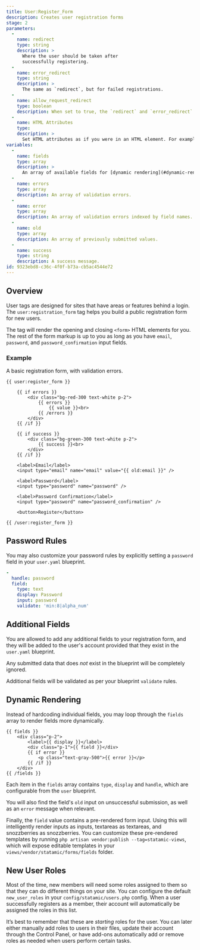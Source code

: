 ```yaml
---
title: User:Register_Form
description: Creates user registration forms
stage: 2
parameters:
  -
    name: redirect
    type: string
    description: >
      Where the user should be taken after
      successfully registering.
  -
    name: error_redirect
    type: string
    description: >
      The same as `redirect`, but for failed registrations.
  -
    name: allow_request_redirect
    type: boolean
    description: When set to true, the `redirect` and `error_redirect` parameters will get overridden by `redirect` and `error_redirect` query parameters in the URL.
  -
    name: HTML Attributes
    type:
    description: >
      Set HTML attributes as if you were in an HTML element. For example, `class="required" id="registration-form"`.
variables:
  -
    name: fields
    type: array
    description: >
      An array of available fields for [dynamic rendering](#dynamic-rendering).
  -
    name: errors
    type: array
    description: An array of validation errors.
  -
    name: error
    type: array
    description: An array of validation errors indexed by field names. Suitable for targeting fields. eg. `{{ error:email }}`
  -
    name: old
    type: array
    description: An array of previously submitted values.
  -
    name: success
    type: string
    description: A success message.
id: 9323ebd8-c36c-4f0f-b73a-cb5ac4544e72
---
```

## Overview

User tags are designed for sites that have areas or features behind a login. The `user:registration_form` tag helps you build a public registration form for new users.

The tag will render the opening and closing `<form>` HTML elements for you. The rest of the form markup is up to you as long as you have `email`, `password`, and `password_confirmation` input fields.

### Example

A basic registration form, with validation errors.

```
{{ user:register_form }}

    {{ if errors }}
        <div class="bg-red-300 text-white p-2">
            {{ errors }}
                {{ value }}<br>
            {{ /errors }}
        </div>
    {{ /if }}

    {{ if success }}
        <div class="bg-green-300 text-white p-2">
            {{ success }}<br>
        </div>
    {{ /if }}

    <label>Email</label>
    <input type="email" name="email" value="{{ old:email }}" />

    <label>Password</label>
    <input type="password" name="password" />

    <label>Password Confirmation</label>
    <input type="password" name="password_confirmation" />

    <button>Register</button>

{{ /user:register_form }}
```

## Password Rules

You may also customize your password rules by explicitly setting a `password` field in your `user.yaml` blueprint.

```yaml
-
  handle: password
  field:
    type: text
    display: Password
    input: password
    validate: 'min:8|alpha_num'
```

## Additional Fields

You are allowed to add any additional fields to your registration form, and they will be added to the user's account provided that they exist in the `user.yaml` blueprint.

Any submitted data that does _not_ exist in the blueprint will be completely ignored.

Additional fields will be validated as per your blueprint `validate` rules.

## Dynamic Rendering

Instead of hardcoding individual fields, you may loop through the `fields` array to render fields more dynamically.

```
{{ fields }}
    <div class="p-2">
        <label>{{ display }}</label>
        <div class="p-1">{{ field }}</div>
        {{ if error }}
            <p class="text-gray-500">{{ error }}</p>
        {{ /if }}
    </div>
{{ /fields }}
```

Each item in the `fields` array contains `type`, `display` and `handle`, which are configurable from the `user` blueprint.

You will also find the field's `old` input on unsuccessful submission, as well as an `error` message when relevant.

Finally, the `field` value contains a pre-rendered form input.  Using this will intelligently render inputs as inputs, textareas as textareas, and snozzberries as snozzberries.  You can customize these pre-rendered templates by running `php artisan vendor:publish --tag=statamic-views`, which will expose editable templates in your `views/vendor/statamic/forms/fields` folder.

## New User Roles

Most of the time, new members will need some roles assigned to them so that they can do different things on your site. You can configure the default `new_user_roles` in your `config/statamic/users.php` config. When a user successfully registers as a member, their account will automatically be assigned the roles in this list.

It’s best to remember that these are _starting_ roles for the user. You can later either manually add roles to users in their files, update their account through the Control Panel, or have add-ons automatically add or remove roles as needed when users perform certain tasks.
